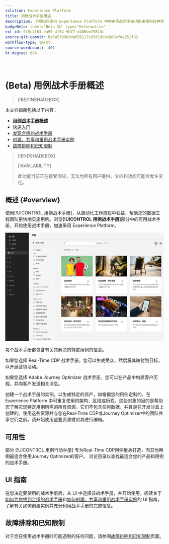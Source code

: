 ```yaml
---
solution: Experience Platform
title: 用例战术手册概述
description: 了解如何使用 Experience Platform 中的用例战术手册功能来使用各种营销用例
badgeBeta: label="Beta 版" type="Informative"
exl-id: 9c5c4f61-ea99-4f54-9b77-d486be29813c
source-git-commit: ba5a539603da656117c95d19c9e989ef0e252f82
workflow-type: tm+mt
source-wordcount: '401'
ht-degree: 88%

---
```


# (Beta) 用例战术手册概述

>[!BEGINSHADEBOX]

本文档指南包括以下内容：

* **[用例战术手册概述](#overview)**
* [快速入门](/help/use-case-playbooks/playbooks/get-started.md)
* [发现合适的战术手册](/help/use-case-playbooks/playbooks/discover.md)
* [创建、共享和重用战术手册实例](/help/use-case-playbooks/playbooks/create-share-reuse.md)
* [故障排除和已知限制](troubleshooting.md)

>[!ENDSHADEBOX]

>[!AVAILABILITY]
>
>此功能当前正在接受测试，无法为所有用户提供。文档和功能可能会发生变化。

## 概述 {#overview}

使用[!UICONTROL 用例战术手册]，从自动化工作流程中获益，帮助您的数据工程团队更快地实施用例。浏览&#x200B;**[!UICONTROL 用例战术手册]**&#x200B;部分中的可用战术手册，开始使用战术手册，加速采用 Experience Platform。

![查看所有战术手册](/help/use-case-playbooks/assets/playbooks/overview/playbooks-landing-page.png)

每个战术手册都包含有关其解决的特定用例的信息。

如果您选择 Real-Time CDP 战术手册，您可以生成受众，然后将其映射到目标，以开展营销活动。

如果您选择 Adobe Journey Optimizer 战术手册，您可以在产品中构建客户历程，并向客户发送相关消息。

创建一个战术手册的实例，以生成特定的资产，如根据您的用例定制的、在 Experience Platform 中可重复使用的架构、区段或历程。这些对象的目的是帮助您了解实现特定用例所需的所有资源。它们不包含任何数据，并且是在开发沙盒上创建的。使用这些资源并与您在Real-Time CDP或Journey Optimizer中的团队共享它们之前，请开始使用这些资源或对其进行编辑。

## 可用性

部分 [!UICONTROL 用例行动手册] 专为Real-Time CDP用例量身打造，而其他用例最适合使用Journey Optimizer的客户。 浏览目录以查找最适合您的产品和用例的战术手册。

## UI 指南 

在您决定要使用的战术手册后，从 UI 中选择该战术手册，并开始使用。阅读关于[如何为您找到合适的战术手册](/help/use-case-playbooks/playbooks/discover.md)和[如何创建、共享和重用战术手册实例](/help/use-case-playbooks/playbooks/create-share-reuse.md)的 UI 指南，了解有关如何创建实例并充分利用战术手册的完整信息。

## 故障排除和已知限制

对于您在使用战术手册时可能遇到的任何问题，请参阅[故障排除和已知限制](/help/use-case-playbooks/playbooks/troubleshooting.md)页面。
